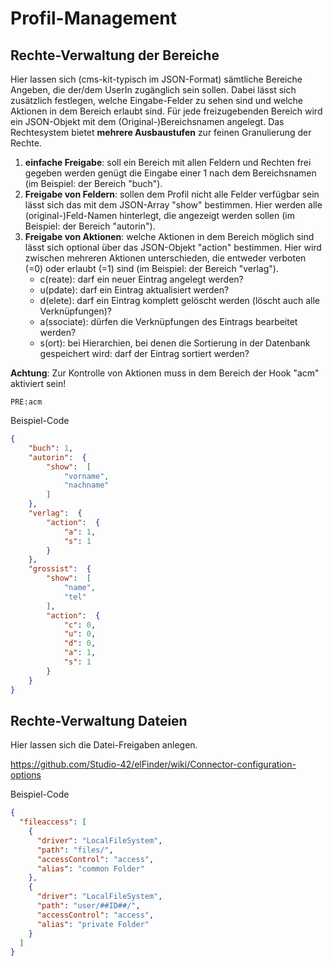 # Profil-Management


## Rechte-Verwaltung der Bereiche

Hier lassen sich (cms-kit-typisch im JSON-Format) sämtliche Bereiche Angeben, die der/dem UserIn zugänglich sein sollen. Dabei lässt sich zusätzlich festlegen, welche Eingabe-Felder zu sehen sind und welche Aktionen in dem Bereich erlaubt sind. Für jede freizugebenden Bereich wird ein JSON-Objekt mit dem (Original-)Bereichsnamen angelegt. Das Rechtesystem bietet **mehrere Ausbaustufen** zur feinen Granulierung der Rechte.

  1. **einfache Freigabe**: soll ein Bereich mit allen Feldern und Rechten frei gegeben werden genügt die Eingabe einer 1 nach dem Bereichsnamen (im Beispiel: der Bereich "buch").
  2. **Freigabe von Feldern**: sollen dem Profil nicht alle Felder verfügbar sein lässt sich das mit dem JSON-Array "show" bestimmen. Hier werden alle (original-)Feld-Namen hinterlegt, die angezeigt werden sollen (im Beispiel: der Bereich "autorin").
  3. **Freigabe von Aktionen**: welche Aktionen in dem Bereich möglich sind lässt sich optional über das JSON-Objekt "action" bestimmen. Hier wird zwischen mehreren Aktionen unterschieden, die entweder verboten (=0) oder erlaubt (=1) sind (im Beispiel: der Bereich "verlag").
      * c(reate): darf ein neuer Eintrag angelegt werden?
      * u(pdate): darf ein Eintrag aktualisiert werden?
      * d(elete): darf ein Eintrag komplett gelöscht werden (löscht auch alle Verknüpfungen)?
      * a(ssociate): dürfen die Verknüpfungen des Eintrags bearbeitet werden?
      * s(ort): bei Hierarchien, bei denen die Sortierung in der Datenbank gespeichert wird: darf der Eintrag sortiert werden?

**Achtung**: Zur Kontrolle von Aktionen muss in dem Bereich der Hook "acm" aktiviert sein!

	PRE:acm

Beispiel-Code

~~~json
{
	"buch": 1,
	"autorin":  {
		"show":  [
			"vorname",
			"nachname"
		]
	},
	"verlag":  {
		"action":  {
			"a": 1,
			"s": 1
		}
	},
	"grossist":  {
		"show":  [
			"name",
			"tel"
		],
		"action":  {
			"c": 0,
			"u": 0,
			"d": 0,
			"a": 1,
			"s": 1
		}
	}
}
~~~

## Rechte-Verwaltung Dateien

Hier lassen sich die Datei-Freigaben anlegen. 

<https://github.com/Studio-42/elFinder/wiki/Connector-configuration-options>

Beispiel-Code
~~~json
{
  "fileaccess": [
    {
      "driver": "LocalFileSystem",
      "path": "files/",
      "accessControl": "access",
      "alias": "common Folder"
    },
    {
      "driver": "LocalFileSystem",
      "path": "user/##ID##/",
      "accessControl": "access",
      "alias": "private Folder"
    }
  ]
}
~~~

